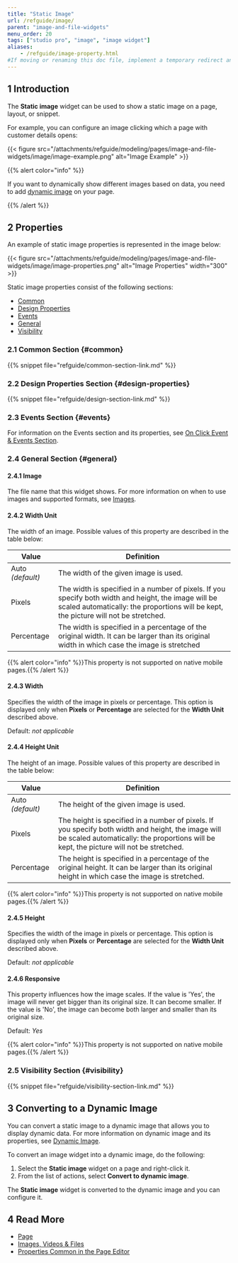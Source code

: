 ```yaml
---
title: "Static Image"
url: /refguide/image/
parent: "image-and-file-widgets"
menu_order: 20
tags: ["studio pro", "image", "image widget"]
aliases:
    - /refguide/image-property.html
#If moving or renaming this doc file, implement a temporary redirect and let the respective team know they should update the URL in the product. See Mapping to Products for more details.
---
```


## 1 Introduction

The **Static image** widget can be used to show a static image on a page, layout, or snippet.

For example, you can configure an image clicking which a page with customer details opens:

{{< figure src="/attachments/refguide/modeling/pages/image-and-file-widgets/image/image-example.png" alt="Image Example" >}}

{{% alert color="info" %}}

If you want to dynamically show different images based on data, you need to add [dynamic image](/refguide/image-viewer/) on your page.

{{% /alert %}}

## 2 Properties

An example of static image properties is represented in the image below:

{{< figure src="/attachments/refguide/modeling/pages/image-and-file-widgets/image/image-properties.png" alt="Image Properties"   width="300"  >}}

Static image properties consist of the following sections:

* [Common](#common)
* [Design Properties](#design-properties)
* [Events](/refguide/events/)
* [General](#general)
* [Visibility](#visibility)

### 2.1 Common Section {#common}

{{% snippet file="refguide/common-section-link.md" %}}

### 2.2 Design Properties Section {#design-properties}

{{% snippet file="refguide/design-section-link.md" %}} 

### 2.3 Events Section {#events}

For information on the Events section and its properties, see [On Click Event & Events Section](/refguide/on-click-event/). 

### 2.4 General Section {#general}

#### 2.4.1 Image

The file name that this widget shows. For more information on when to use images and supported formats, see [Images](/refguide/images/).

#### 2.4.2 Width Unit

The width of an image. Possible values of this property are described in the table below:

| Value      | Definition                                                   |
| ---------- | ------------------------------------------------------------ |
| Auto  *(default)*       | The width of the given image is used.                        |
| Pixels     | The width is specified in a number of pixels. If you specify both width and height, the image will be scaled automatically: the proportions will be kept, the picture will not be stretched. |
| Percentage | The width is specified in a percentage of the original width. It can be larger than its original width in which case the image is stretched |

{{% alert color="info" %}}This property is not supported on native mobile pages.{{% /alert %}}

#### 2.4.3 Width

Specifies the width of the image in pixels or percentage. This option is displayed only when **Pixels** or **Percentage** are selected for the **Width Unit** described above. 

Default: *not applicable*

#### 2.4.4 Height Unit

The height of an image. Possible values of this property are described in the table below: 

| Value      | Definition                                                   |
| ---------- | ------------------------------------------------------------ |
| Auto  *(default)*       | The height of the given image is used.                       |
| Pixels     | The height is specified in a number of pixels. If you specify both width and height, the image will be scaled automatically: the proportions will be kept, the picture will not be stretched. |
| Percentage | The height is specified in a percentage of the original height. It can be larger than its original height in which case the image is stretched. |

{{% alert color="info" %}}This property is not supported on native mobile pages.{{% /alert %}}

#### 2.4.5 Height

Specifies the width of the image in pixels or percentage. This option is displayed only when **Pixels** or **Percentage** are selected for the **Width Unit** described above. 

Default: *not applicable*

#### 2.4.6 Responsive

This property influences how the image scales. If the value is 'Yes', the image will never get bigger than its original size. It can become smaller. If the value is 'No', the image can become both larger and smaller than its original size.

Default: *Yes*

{{% alert color="info" %}}This property is not supported on native mobile pages.{{% /alert %}}

### 2.5 Visibility Section {#visibility}

{{% snippet file="refguide/visibility-section-link.md" %}}

## 3 Converting to a Dynamic Image

You can convert a static image to a dynamic image that allows you to display dynamic data. For more information on dynamic image and its properties, see [Dynamic Image](/refguide/image-viewer/). 

To convert an image widget into a dynamic image, do the following:

1. Select the **Static image** widget on a page and right-click it.
2. From the list of actions, select **Convert to dynamic image**. 

The **Static image** widget is converted to the dynamic image and you can configure it. 

## 4 Read More

* [Page](/refguide/page/)
* [Images, Videos & Files](/refguide/image-and-file-widgets/)
* [Properties Common in the Page Editor](/refguide/common-widget-properties/)

